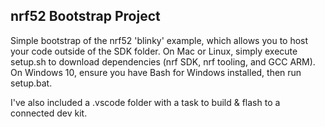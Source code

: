 ## nrf52 Bootstrap Project

Simple bootstrap of the nrf52 'blinky' example, which allows you to host your code outside of the SDK folder. On Mac or Linux, simply execute setup.sh to download dependencies (nrf SDK, nrf tooling, and GCC ARM). On Windows 10, ensure you have Bash for Windows installed, then run setup.bat.

I've also included a .vscode folder with a task to build & flash to a connected dev kit.
